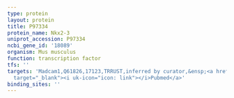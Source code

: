 ```yaml
---
type: protein
layout: protein
title: P97334
protein_name: Nkx2-3
uniprot_accession: P97334
ncbi_gene_id: '18089'
organism: Mus musculus
function: transcription factor
tfs: ''
targets: 'Madcam1,Q61826,17123,TRRUST,inferred by curator,&ensp;<a href="https://www.ncbi.nlm.nih.gov/pubmed/?term=25320278%5Buid%5D"
  target="_blank"><i uk-icon="icon: link"></i>Pubmed</a>'
binding_sites: ''
---
```

